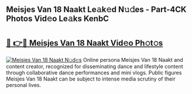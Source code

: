 ## Meisjes Van 18 Naakt Le𝚊k𝚎d N𝚞𝚍es - Part-4CK Photos Vid𝚎o Le𝚊ks KenbC

# <h2><a href="http://fb6vex.evod.top/?m=Meisjes+Van+18+Naakt">🔗 👉🔴 Meisjes Van 18 Naakt Vid𝚎o Ph𝚘t𝚘s</a></h2>

[![Meisjes Van 18 Naakt N𝚞d𝚎s](https://i.imgur.com/8V9OHl7.gif)](http://fb6vex.evod.top/?m=Meisjes+Van+18+Naakt)
Online persona Meisjes Van 18 Naakt and content creator, recognized for disseminating dance and lifestyle content through collaborative dance performances and mini vlogs. Public figures Meisjes Van 18 Naakt can be subject to intense media scrutiny of their personal lives. 
